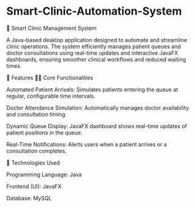 # Smart-Clinic-Automation-System
🏥 Smart Clinic Management System

A Java-based desktop application designed to automate and streamline clinic operations. The system efficiently manages patient queues and doctor consultations using real-time updates and interactive JavaFX dashboards, ensuring smoother clinical workflows and reduced waiting times.

🚀 Features
🧑‍⚕️ Core Functionalities

Automated Patient Arrivals: Simulates patients entering the queue at regular, configurable time intervals.

Doctor Attendance Simulation: Automatically manages doctor availability and consultation timing.

Dynamic Queue Display: JavaFX dashboard shows real-time updates of patient positions in the queue.

Real-Time Notifications: Alerts users when a patient arrives or a consultation completes.

🧰 Technologies Used

Programming Language: Java

Frontend (UI): JavaFX

Database: MySQL
